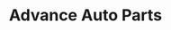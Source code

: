 ---
title: "Advance Auto Parts"
url: /chesapeake/advance-auto-parts-battlefield-boulevard-south/
shop: car parts
---